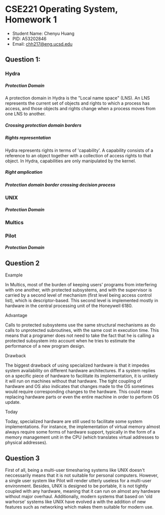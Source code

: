 # CSE221 Operating System, Homework 1

* Student Name: Chenyu Huang
* PID: A53202846
* Email: [chh217@eng.ucsd.edu](chh217@eng.ucsd.edu)

## Question 1:

### Hydra

##### Protection Domain

A protection domain in Hydra is the "Local name space" (LNS). An LNS represents the current set of objects and rights to which a process has access, and those objects and rights change when a process moves from one LNS to another. 

##### Crossing protection domain borders



##### Rights representation

Hydra represents rights in terms of 'capability'. A capability consists of a reference to an object together with a collection of access rights to that object. In Hydra, capabilities are only manipulated by the kernel. 

##### Right amplication

##### Protection domain border crossing decision process



### UNIX

##### Protection Domain



### Multics



### Pilot

##### Protection Domain



## Question 2

Example

In Multics, most of the burden of keeping users' programs from interfering with one another, with protected subsystems, and with the supervisor is carried by a second level of mechanism (first level being access control list), which is descriptor-based. This second level is implemented mostly in hardware in the central processing unit of the Honeywell 6180.

Advantage

Calls to protected subsystems use the same structural mechanisms as do calls to unprotected subroutines, with the same cost in execution time. This means that a programer does not need to take the fact that he is calling a protected subsystem into account when he tries to estimate the performance of a new program design. 

Drawback

The biggest drawback of using specialized hardware is that it impedes system availability on different hardware architectures. If a system replies on a specific piece of hardware to facilitate its implementation, it is unlikely it will run on machines without that hardware. The tight coupling of hardware and OS also indicates that changes made to the OS sometimes would require corresponding changes to the hardware. This could mean replacing hardware parts or even the entire machine in order to perform OS update. 

Today

Today, specialized hardware are still used to facilitate some system implementations. For instance, the implementation of virtual memory almost always require some forms of hardware support, typically in the form of a memory management unit in the CPU (which translates virtual addresses to physical addresses). 

## Question 3

First of all, being a multi-user timesharing systems like UNIX doesn't neccessarily means that it is not suitable for personal computers. However, a single user system like Pilot will render utterly useless for a multi-user environment. Besides, UNIX is designed to be portable, it is not tightly coupled with any hardware, meaning that it can run on almost any hardware without major overhaul. Additionally, modern systems that based on 'old warhorse' systems like UNIX have evolved a with the addition of new features such as networking which makes them suitable for modern use. 
